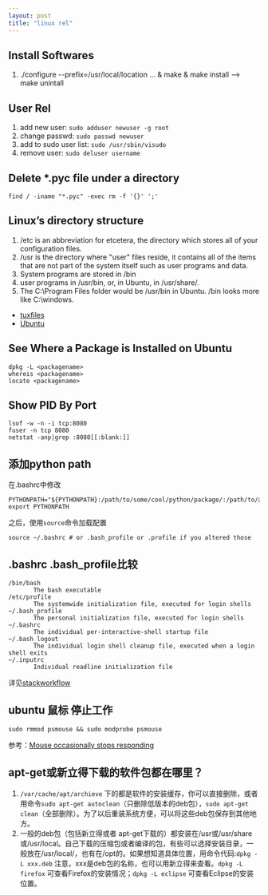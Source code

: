 ```yaml
---
layout: post
title: "linux rel"
---
```


## Install Softwares
1. ./configure --prefix=/usr/local/location ... & make & make install --> make unintall


## User Rel
1. add new user: `sudo adduser newuser -g root` 
2. change passwd: `sudo passwd newuser`  
3. add to sudo user list: `sudo /usr/sbin/visudo`
4. remove user: `sudo deluser username`

## Delete *.pyc file under a directory 

    find / -iname "*.pyc" -exec rm -f '{}' ';'

## Linux’s directory structure

1. /etc is an abbreviation for etcetera, the directory which stores all of your configuration files. 
2. /usr is the directory where "user" files reside, it contains all of the items that are not part of the system itself such as user programs and data. 
3. System programs are stored in /bin
4. user programs in /usr/bin, or, in Ubuntu, in /usr/share/.
5. The C:\Program Files folder would be /usr/bin in Ubuntu. /bin looks more like C:\windows.

* [tuxfiles](http://www.tuxfiles.org/linuxhelp/linuxdir.html)
* [Ubuntu](http://manpages.ubuntu.com/manpages/natty/en/man7/hier.7.html)

## See Where a Package is Installed on Ubuntu

    dpkg -L <packagename>
    whereis <packagename>
    locate <packagename>


## Show PID By Port

    lsof -w -n -i tcp:8080
    fuser -n tcp 8080
    netstat -anp|grep :8080[[:blank:]]

## 添加python path

在.bashrc中修改

    PYTHONPATH="${PYTHONPATH}:/path/to/some/cool/python/package/:/path/to/another/cool/python/package/"
    export PYTHONPATH

之后，使用`source`命令加载配置
    
    source ~/.bashrc # or .bash_profile or .profile if you altered those

## .bashrc .bash_profile比较

    /bin/bash
           The bash executable
    /etc/profile
           The systemwide initialization file, executed for login shells
    ~/.bash_profile
           The personal initialization file, executed for login shells
    ~/.bashrc
           The individual per-interactive-shell startup file
    ~/.bash_logout
           The individual login shell cleanup file, executed when a login shell exits
    ~/.inputrc
           Individual readline initialization file

详见[stackworkflow](http://stackoverflow.com/questions/415403/whats-the-difference-between-bashrc-bash-profile-and-environment)

## ubuntu 鼠标 停止工作

    sudo rmmod psmouse && sudo modprobe psmouse

参考：[Mouse occasionally stops responding](http://askubuntu.com/questions/103851/mouse-occasionally-stops-responding)


## apt-get或新立得下载的软件包都在哪里？

1. `/var/cache/apt/archieve` 下的都是软件的安装缓存，你可以直接删除，或者用命令`sudo apt-get autoclean`（只删除低版本的deb包），`sudo apt-get clean`（全部删除）。为了以后重装系统方便，可以将这些deb包保存到其他地方。  
2. 一般的deb包（包括新立得或者 apt-get下载的）都安装在/usr或/usr/share或/usr/local。自己下载的压缩包或者编译的包，有些可以选择安装目录，一般放在/usr/local/，也有在/opt的。如果想知道具体位置，用命令代码:`dpkg -L xxx.deb` 注意，xxx是deb包的名称，也可以用新立得来查看。`dpkg -L firefox` 可查看Firefox的安装情况；`dpkg -L eclipse` 可查看Eclipse的安装位置。

